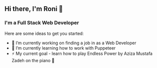 ## Hi there, I'm Roni 👋

### I'm a Full Stack Web Developer

Here are some ideas to get you started:

- 🔭 I’m currently working on finding a job in as a Web Developer
- 🌱 I’m currently learning how to work with Puppeteer
- ⚡ My current goal - learn how to play Endless Power by Aziza Mustafa Zadeh on the piano 🎹
